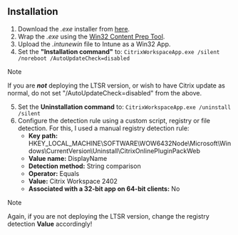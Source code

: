 ## Installation

1. Download the _.exe_ installer from [here](https://www.citrix.com/downloads/workspace-app/legacy-workspace-app-for-windows-ltsr/workspace-app-for-windows-LTSR-2402.html).
2. Wrap the _.exe_ using the [Win32 Content Prep Tool](https://github.com/microsoft/Microsoft-Win32-Content-Prep-Tool). 
3. Upload the _.intunewin_ file to Intune as a Win32 App.
4. Set the **"Installation command"** to:
```CitrixWorkspaceApp.exe /silent /noreboot /AutoUpdateCheck=disabled```
> [!NOTE]
> If you are **_not_** deploying the LTSR version, or wish to have Citrix update as normal, do not set "/AutoUpdateCheck=disabled" from the above.
5. Set the **Uninstallation command** to:
```CitrixWorkspaceApp.exe /uninstall /silent```
6. Configure the detection rule using a custom script, registry or file detection. For this, I used a manual registry detection rule:
   - **Key path:** HKEY_LOCAL_MACHINE\SOFTWARE\WOW6432Node\Microsoft\Windows\CurrentVersion\Uninstall\CitrixOnlinePluginPackWeb
   - **Value name:** DisplayName
   - **Detection method:** String comparison
   - **Operator:** Equals
   - **Value:** Citrix Workspace 2402
   - **Associated with a 32-bit app on 64-bit clients:** No
> [!NOTE]
> Again, if you are not deploying the LTSR version, change the registry detection **Value** accordingly!